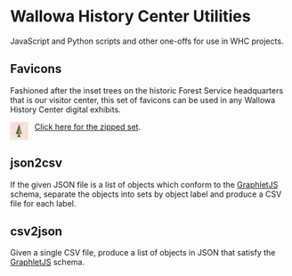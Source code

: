 # Wallowa History Center Utilities
JavaScript and Python scripts and other one-offs for use in WHC projects.

## Favicons

Fashioned after the inset trees on the historic Forest Service headquarters that is our visitor center, this set of favicons can be used in any Wallowa History Center digital exhibits. 

<img src="favicons/favicon-32x32.png" align="top"> &nbsp; [Click here for the zipped set](https://github.com/wallowadigitalexhibits/whc-utilities/blob/main/favicons/favicons.zip?raw=true).

## json2csv

If the given JSON file is a list of objects which conform to the [GraphletJS](https://github.com/wallowadigitalexhibits/graphletjs) schema, separate the objects into sets by object label and produce a CSV file for each label.

## csv2json

Given a single CSV file, produce a list of objects in JSON that satisfy the [GraphletJS](https://github.com/wallowadigitalexhibits/graphletjs) schema.

